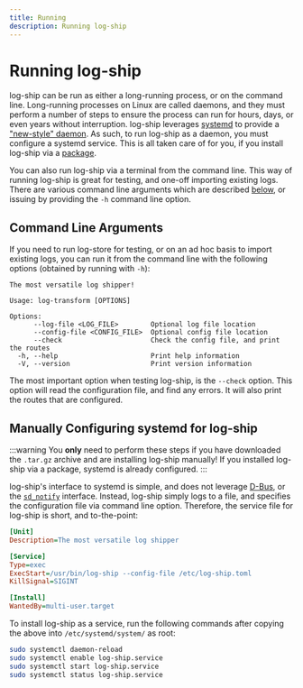 ```yaml
---
title: Running
description: Running log-ship
---
```


# Running log-ship

log-ship can be run as either a long-running process, or on the command line. Long-running processes on Linux are called
daemons, and they must perform a number of steps to ensure the process can run for hours, days, or even years without
interruption. log-ship leverages [systemd](https://www.freedesktop.org/software/systemd/man/systemd.html) to provide
a ["new-style" daemon](https://www.freedesktop.org/software/systemd/man/daemon.html). As such, to run log-ship as a
daemon, you must configure a systemd service. This is all taken care of for you, if you install log-ship via a [package](/download).

You can also run log-ship via a terminal from the command line. This way of running log-ship is great for testing, and
one-off importing existing logs. There are various command line arguments which are described
[below](#command-line-arguments), or issuing by providing the `-h` command line option.


## Command Line Arguments

If you need to run log-store for testing, or on an ad hoc basis to import existing logs, you can run it from the command
line with the following options (obtained by running with `-h`):

```shell
The most versatile log shipper!

Usage: log-transform [OPTIONS]

Options:
      --log-file <LOG_FILE>        Optional log file location
      --config-file <CONFIG_FILE>  Optional config file location
      --check                      Check the config file, and print the routes
  -h, --help                       Print help information
  -V, --version                    Print version information
```

The most important option when testing log-ship, is the `--check` option. This option will read the configuration file,
and find any errors. It will also print the routes that are configured.

## Manually Configuring systemd for log-ship

:::warning
You **only** need to perform these steps if you have downloaded the `.tar.gz` archive and are installing log-ship
manually! If you installed log-ship via a package, systemd is already configured.
:::

log-ship's interface to systemd is simple, and does not leverage [D-Bus](https://en.wikipedia.org/wiki/D-Bus), or the
[`sd_notify`](https://www.freedesktop.org/software/systemd/man/sd_notify.html) interface. Instead, log-ship simply
logs to a file, and specifies the configuration file via command line option. Therefore, the service file for log-ship
is short, and to-the-point:

```ini
[Unit]
Description=The most versatile log shipper

[Service]
Type=exec
ExecStart=/usr/bin/log-ship --config-file /etc/log-ship.toml
KillSignal=SIGINT

[Install]
WantedBy=multi-user.target
```

To install log-ship as a service, run the following commands after copying the above into `/etc/systemd/system/` as
root:

```bash
sudo systemctl daemon-reload
sudo systemctl enable log-ship.service
sudo systemctl start log-ship.service
sudo systemctl status log-ship.service
```

